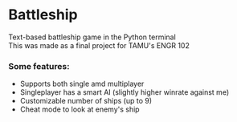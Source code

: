 # Battleship
Text-based battleship game in the Python terminal  
This was made as a final project for TAMU's ENGR 102  

### Some features:
- Supports both single amd multiplayer
- Singleplayer has a smart AI (slightly higher winrate against me)
- Customizable number of ships (up to 9)
- Cheat mode to look at enemy's ship
